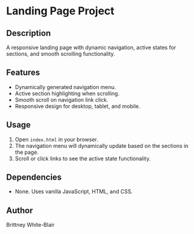# Landing Page Project

## Description
A responsive landing page with dynamic navigation, active states for sections, and smooth scrolling functionality.

## Features
- Dynamically generated navigation menu.
- Active section highlighting when scrolling.
- Smooth scroll on navigation link click.
- Responsive design for desktop, tablet, and mobile.

## Usage
1. Open `index.html` in your browser.
2. The navigation menu will dynamically update based on the sections in the page.
3. Scroll or click links to see the active state functionality.

## Dependencies
- None. Uses vanilla JavaScript, HTML, and CSS.

## Author
Brittney White-Blair